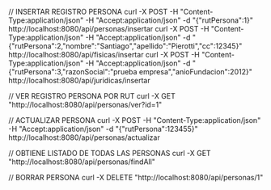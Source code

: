 // INSERTAR REGISTRO PERSONA
curl -X POST -H "Content-Type:application/json" -H "Accept:application/json" -d "{\"rutPersona\":1}" http://localhost:8080/api/personas/insertar
curl -X POST -H "Content-Type:application/json" -H "Accept:application/json" -d "{\"rutPersona\":2,\"nombre\":\"Santiago\",\"apellido\":\"Pierotti\",\"cc\":12345}" http://localhost:8080/api/fisicas/insertar
curl -X POST -H "Content-Type:application/json" -H "Accept:application/json" -d "{\"rutPersona\":3,\"razonSocial\":\"prueba empresa\",\"anioFundacion\":2012}" http://localhost:8080/api/juridicas/insertar

// VER REGISTRO PERSONA POR RUT
curl -X GET "http://localhost:8080/api/personas/ver?id=1"

// ACTUALIZAR PERSONA
curl -X POST -H "Content-Type:application/json" -H "Accept:application/json" -d "{\"rutPersona\":123455}" http://localhost:8080/api/personas/actualizar

// OBTIENE LISTADO DE TODAS LAS PERSONAS
curl -X GET "http://localhost:8080/api/personas/findAll"

// BORRAR PERSONA
curl -X DELETE "http://localhost:8080/api/personas/1"